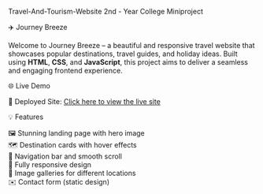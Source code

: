 Travel-And-Tourism-Website
2nd - Year College Miniproject

✈️ Journey Breeze

Welcome to  Journey Breeze – a beautiful and responsive travel website that showcases popular destinations, travel guides, and holiday ideas. Built using **HTML**, **CSS**, and **JavaScript**, this project aims to deliver a seamless and engaging frontend experience.

🌐 Live Demo

🔗 Deployed Site: [Click here to view the live site](https://travel-and-tourism-website-production.up.railway.app/index.html)


💡 Features

🖼️ Stunning landing page with hero image  
🗺️ Destination cards with hover effects  
🧭 Navigation bar and smooth scroll  
📱 Fully responsive design  
📸 Image galleries for different locations  
✉️ Contact form (static design)  
 

